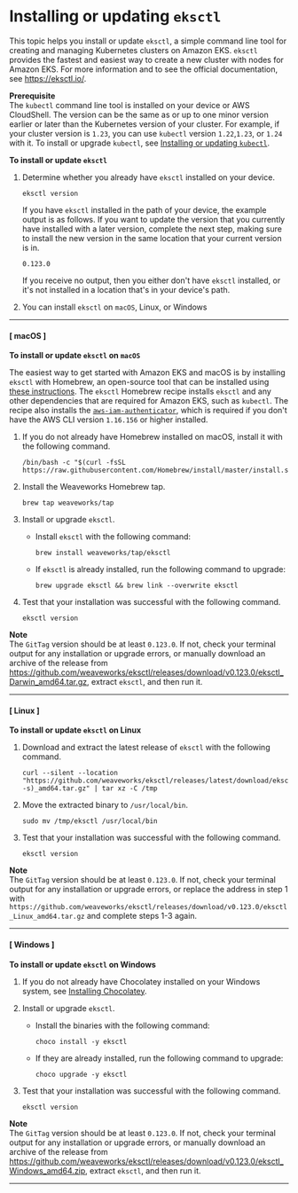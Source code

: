 # Installing or updating `eksctl`<a name="eksctl"></a>

This topic helps you install or update `eksctl`, a simple command line tool for creating and managing Kubernetes clusters on Amazon EKS\. `eksctl` provides the fastest and easiest way to create a new cluster with nodes for Amazon EKS\. For more information and to see the official documentation, see [https://eksctl\.io/](https://eksctl.io/)\.

**Prerequisite**  
The `kubectl` command line tool is installed on your device or AWS CloudShell\. The version can be the same as or up to one minor version earlier or later than the Kubernetes version of your cluster\. For example, if your cluster version is `1.23`, you can use `kubectl` version `1.22`,`1.23`, or `1.24` with it\. To install or upgrade `kubectl`, see [Installing or updating `kubectl`](install-kubectl.md)\.

**To install or update `eksctl`**

1. Determine whether you already have `eksctl` installed on your device\.

   ```
   eksctl version
   ```

   If you have `eksctl` installed in the path of your device, the example output is as follows\. If you want to update the version that you currently have installed with a later version, complete the next step, making sure to install the new version in the same location that your current version is in\.

   ```
   0.123.0
   ```

   If you receive no output, then you either don't have `eksctl` installed, or it's not installed in a location that's in your device's path\.

1. You can install `eksctl` on `macOS`, Linux, or Windows

------
#### [ macOS ]<a name="install-eksctl-macos"></a>

**To install or update `eksctl` on `macOS`**

   The easiest way to get started with Amazon EKS and macOS is by installing `eksctl` with Homebrew, an open\-source tool that can be installed using [these instructions](https://brew.sh/)\. The `eksctl` Homebrew recipe installs `eksctl` and any other dependencies that are required for Amazon EKS, such as `kubectl`\. The recipe also installs the [`aws-iam-authenticator`](install-aws-iam-authenticator.md), which is required if you don't have the AWS CLI version `1.16.156` or higher installed\.

   1. If you do not already have Homebrew installed on macOS, install it with the following command\.

      ```
      /bin/bash -c "$(curl -fsSL https://raw.githubusercontent.com/Homebrew/install/master/install.sh)"
      ```

   1. Install the Weaveworks Homebrew tap\.

      ```
      brew tap weaveworks/tap
      ```

   1. Install or upgrade `eksctl`\.
      + Install `eksctl` with the following command:

        ```
        brew install weaveworks/tap/eksctl
        ```
      + If `eksctl` is already installed, run the following command to upgrade:

        ```
        brew upgrade eksctl && brew link --overwrite eksctl
        ```

   1. Test that your installation was successful with the following command\.

      ```
      eksctl version
      ```
**Note**  
 The `GitTag` version should be at least `0.123.0`\. If not, check your terminal output for any installation or upgrade errors, or manually download an archive of the release from [https://github\.com/weaveworks/eksctl/releases/download/v0\.123\.0/eksctl\_Darwin\_amd64\.tar\.gz](https://github.com/weaveworks/eksctl/releases/download/v0.123.0/eksctl_Darwin_amd64.tar.gz), extract `eksctl`, and then run it\.

------
#### [ Linux ]<a name="install-eksctl-linux"></a>

**To install or update `eksctl` on Linux**

   1. Download and extract the latest release of `eksctl` with the following command\.

      ```
      curl --silent --location "https://github.com/weaveworks/eksctl/releases/latest/download/eksctl_$(uname -s)_amd64.tar.gz" | tar xz -C /tmp
      ```

   1. Move the extracted binary to `/usr/local/bin`\.

      ```
      sudo mv /tmp/eksctl /usr/local/bin
      ```

   1. Test that your installation was successful with the following command\.

      ```
      eksctl version
      ```
**Note**  
The `GitTag` version should be at least `0.123.0`\. If not, check your terminal output for any installation or upgrade errors, or replace the address in step 1 with `https://github.com/weaveworks/eksctl/releases/download/v0.123.0/eksctl_Linux_amd64.tar.gz` and complete steps 1\-3 again\.

------
#### [ Windows ]<a name="install-eksctl-windows"></a>

**To install or update `eksctl` on Windows**

   1. If you do not already have Chocolatey installed on your Windows system, see [Installing Chocolatey](https://chocolatey.org/install)\.

   1. Install or upgrade `eksctl`\.
      + Install the binaries with the following command:

        ```
        choco install -y eksctl 
        ```
      + If they are already installed, run the following command to upgrade:

        ```
        choco upgrade -y eksctl 
        ```

   1. Test that your installation was successful with the following command\.

      ```
      eksctl version
      ```
**Note**  
 The `GitTag` version should be at least `0.123.0`\. If not, check your terminal output for any installation or upgrade errors, or manually download an archive of the release from [https://github\.com/weaveworks/eksctl/releases/download/v0\.123\.0/eksctl\_Windows\_amd64\.zip](https://github.com/weaveworks/eksctl/releases/download/v0.123.0/eksctl_Windows_amd64.zip), extract `eksctl`, and then run it\.

------